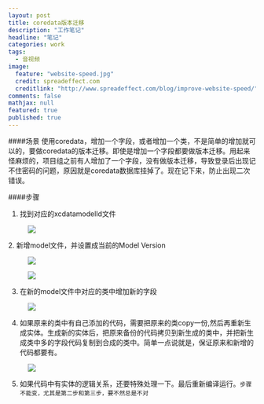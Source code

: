 ```yaml
---
layout: post
title: coredata版本迁移
description: "工作笔记"
headline: "笔记"
categories: work
tags: 
  - 音视频
image: 
  feature: "website-speed.jpg"
  credit: spreadeffect.com
  creditlink: "http://www.spreadeffect.com/blog/improve-website-speed/"
comments: false
mathjax: null
featured: true
published: true
---
```


####场景
使用coredata，增加一个字段，或者增加一个类，不是简单的增加就可以的，要做coredata的版本迁移。即使是增加一个字段都要做版本迁移。用起来怪麻烦的，项目组之前有人增加了一个字段，没有做版本迁移，导致登录后出现记不住密码的问题，原因就是coredata数据库挂掉了。现在记下来，防止出现二次错误。


####步骤
1. 找到对应的xcdatamodelId文件
<figure class="half">
	<img src="{{ site.url }}/images/coder/mulu.png">
</figure>
2. 新增model文件，并设置成当前的Model Version
<figure class="half">
	<img src="{{ site.url }}/images/coder/add_model_1.png">
</figure>
<figure class="half">
	<img src="{{ site.url }}/images/coder/add_model_2.png">
</figure>

3. 在新的model文件中对应的类中增加新的字段
<figure class="half">
	<img src="{{ site.url }}/images/coder/add_culmn.png">
</figure>

4. 如果原来的类中有自己添加的代码，需要把原来的类copy一份,然后再重新生成实体。生成新的实体后，把原来备份的代码拷贝到新生成的类中，并把新生成类中多的字段代码复制到合成的类中。简单一点说就是，保证原来和新增的代码都要有。
<figure class="half">
	<img src="{{ site.url }}/images/coder/create_model.png">
</figure>

5. 如果代码中有实体的逻辑关系，还要特殊处理一下。最后重新编译运行。`步骤不能变，尤其是第二步和第三步，要不然总是不对`
